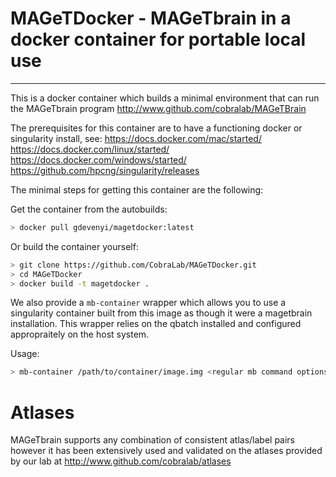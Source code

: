 # MAGeTDocker - MAGeTbrain in a docker container for portable local use
-----

This is a docker container which builds a minimal environment that can run the MAGeTbrain program http://www.github.com/cobralab/MAGeTBrain

The prerequisites for this container are to have a functioning docker or singularity install, see:
https://docs.docker.com/mac/started/
https://docs.docker.com/linux/started/
https://docs.docker.com/windows/started/
https://github.com/hpcng/singularity/releases

The minimal steps for getting this container are the following:

Get the container from the autobuilds:
```sh
> docker pull gdevenyi/magetdocker:latest
```

Or build the container yourself:
```sh
> git clone https://github.com/CobraLab/MAGeTDocker.git
> cd MAGeTDocker
> docker build -t magetdocker .
```

We also provide a ``mb-container`` wrapper which allows you to use a singularity container built from this image
as though it were a magetbrain installation. This wrapper relies on the qbatch installed and configured appropraitely
on the host system.

Usage:
```sh
> mb-container /path/to/container/image.img <regular mb command options>
```

# Atlases

MAGeTbrain supports any combination of consistent atlas/label pairs however it has been extensively used and validated
on the atlases provided by our lab at http://www.github.com/cobralab/atlases
